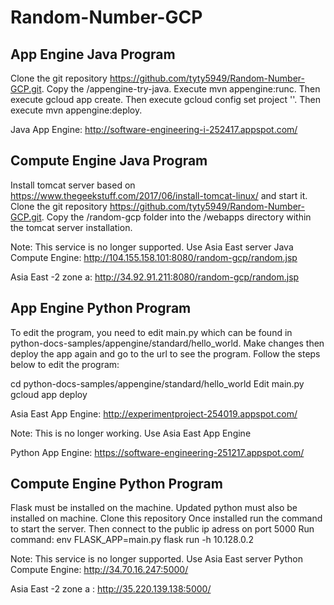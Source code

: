 # Random-Number-GCP

## App Engine Java Program

Clone the git repository https://github.com/tyty5949/Random-Number-GCP.git.
Copy the /appengine-try-java.
Execute mvn appengine:runc. Then execute gcloud app create. Then execute gcloud config set project '<your project name>'.
Then execute mvn appengine:deploy.


Java App Engine: http://software-engineering-i-252417.appspot.com/

## Compute Engine Java Program

Install tomcat server based on https://www.thegeekstuff.com/2017/06/install-tomcat-linux/ and start it.
Clone the git repository https://github.com/tyty5949/Random-Number-GCP.git. Copy the /random-gcp folder into the
/webapps directory within the tomcat server installation.

Note: This service is no longer supported. Use Asia East server
Java Compute Engine: http://104.155.158.101:8080/random-gcp/random.jsp

Asia East -2 zone a: http://34.92.91.211:8080/random-gcp/random.jsp

## App Engine Python Program

To edit the program, you need to edit main.py which can be found in
python-docs-samples/appengine/standard/hello_world. Make changes then
deploy the app again and go to the url to see the program. Follow the
steps below to edit the program:

cd python-docs-samples/appengine/standard/hello_world
Edit main.py
gcloud app deploy


Asia East App Engine: http://experimentproject-254019.appspot.com/

Note: This is no longer working. Use Asia East App Engine

Python App Engine: https://software-engineering-251217.appspot.com/

## Compute Engine Python Program

Flask must be installed on the machine. 
Updated python must also be installed on machine.
Clone this repository
Once installed run the command to start the server.
Then connect to the public ip adress on port 5000
Run command: env FLASK_APP=main.py flask run -h 10.128.0.2


Note: This service is no longer supported. Use Asia East server
Python Compute Engine: http://34.70.16.247:5000/

Asia East -2 zone a  : http://35.220.139.138:5000/
